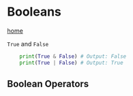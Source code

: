 # Booleans
[home](../readme.md)

`True` and `False`

```python
    print(True & False) # Output: False
    print(True | False) # Output: True
```

## Boolean Operators
```python

```